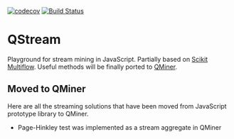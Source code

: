[![codecov](https://codecov.io/gh/klemenkenda/QStream/branch/master/graph/badge.svg)](https://codecov.io/gh/klemenkenda/QStream)
[![Build Status](https://travis-ci.org/klemenkenda/QStream.svg?branch=master)](https://travis-ci.org/klemenkenda/QStream)

# QStream

Playground for stream mining in JavaScript. Partially based on [Scikit Multiflow](https://github.com/scikit-multiflow/scikit-multiflow). Useful methods will be finally ported to [QMiner](http://qminer.github.io).

## Moved to QMiner

Here are all the streaming solutions that have been moved from JavaScript prototype library to QMiner.

* Page-Hinkley test was implemented as a stream aggregate in QMiner